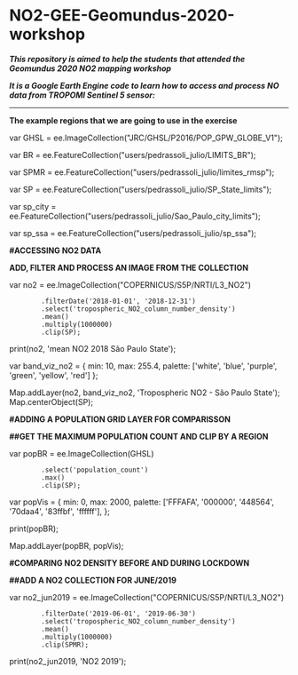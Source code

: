 # NO2-GEE-Geomundus-2020-workshop

***This repository is aimed to help the students that attended the Geomundus 2020 NO2 mapping workshop***

***It is a Google Earth Engine code to learn how to access and process NO data from TROPOMI Sentinel 5 sensor:***
__________________________________________________________________________________________________________________________________

**The example regions that we are going to use in the exercise**

var GHSL = ee.ImageCollection("JRC/GHSL/P2016/POP_GPW_GLOBE_V1");

var BR = ee.FeatureCollection("users/pedrassoli_julio/LIMITS_BR");

var SPMR = ee.FeatureCollection("users/pedrassoli_julio/limites_rmsp");

var SP = ee.FeatureCollection("users/pedrassoli_julio/SP_State_limits");

var sp_city = ee.FeatureCollection("users/pedrassoli_julio/Sao_Paulo_city_limits");

var sp_ssa = ee.FeatureCollection("users/pedrassoli_julio/sp_ssa");

**#ACCESSING NO2 DATA**

**ADD, FILTER AND PROCESS AN IMAGE FROM THE COLLECTION**

var no2 = ee.ImageCollection("COPERNICUS/S5P/NRTI/L3_NO2")

            .filterDate('2018-01-01', '2018-12-31')
            .select('tropospheric_NO2_column_number_density')
            .mean()
            .multiply(1000000)
            .clip(SP);
            
print(no2, 'mean NO2 2018 São Paulo State');

var band_viz_no2 = {
  min: 10,
  max: 255.4,
  palette: ['white', 'blue', 'purple', 'green', 'yellow', 'red']
};

Map.addLayer(no2, band_viz_no2, 'Tropospheric NO2 - São Paulo State');
Map.centerObject(SP);

**#ADDING A POPULATION GRID LAYER FOR COMPARISSON**

**##GET THE MAXIMUM POPULATION COUNT AND CLIP BY A REGION**

var popBR = ee.ImageCollection(GHSL)

            .select('population_count')
            .max()
            .clip(SP);
            
var popVis = {
  min: 0,
  max: 2000,
  palette: ['FFFAFA', '000000', '448564', '70daa4', '83ffbf', 'ffffff'],
};

print(popBR);

Map.addLayer(popBR, popVis);

**#COMPARING NO2 DENSITY BEFORE AND DURING LOCKDOWN**

**##ADD A NO2 COLLECTION FOR JUNE/2019**

var no2_jun2019 = ee.ImageCollection("COPERNICUS/S5P/NRTI/L3_NO2")

            .filterDate('2019-06-01', '2019-06-30')
            .select('tropospheric_NO2_column_number_density')
            .mean()
            .multiply(1000000)
            .clip(SPMR);
            
print(no2_jun2019, 'NO2 2019');

